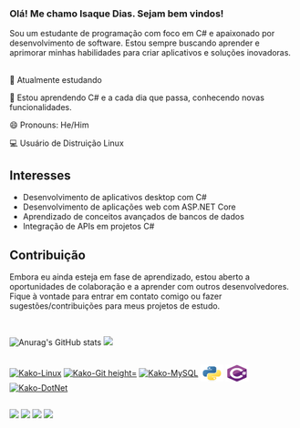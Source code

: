 ### Olá! Me chamo Isaque Dias. Sejam bem vindos!

<div>Sou um estudante de programação com foco em C# e apaixonado por desenvolvimento de software. Estou sempre buscando aprender e aprimorar minhas habilidades para criar aplicativos e soluções inovadoras.</div>

<div>

 <p><br>💼 Atualmente estudando</p>
 <p>📙 Estou aprendendo C# e a cada dia que passa, conhecendo novas funcionalidades.</p>
 <p>😄 Pronouns: He/Him</p>
 <p>💻 Usuário de Distruição Linux</p>

 </div>
 
 ## Interesses
 
 <div>
 
- Desenvolvimento de aplicativos desktop com C#
- Desenvolvimento de aplicações web com ASP.NET Core
- Aprendizado de conceitos avançados de bancos de dados
- Integração de APIs em projetos C#
 
 </div>
 
 ## Contribuição
 
<div>
 <p>Embora eu ainda esteja em fase de aprendizado, estou aberto a oportunidades de colaboração e a aprender com outros desenvolvedores. Fique à vontade para entrar em contato comigo ou fazer sugestões/contribuições para meus projetos de estudo.</p>
</div>

<br>

![Anurag's GitHub stats](https://github-readme-stats.vercel.app/api?username=Kako-ID&show_icons=true&theme=dracula)
<img height="140em" src="https://github-readme-stats.vercel.app/api/top-langs/?username=Kako-ID&layout=compact&langs_count=7&theme=apprentice"/>
</div>

<div style="display: inline_block"><br>
  <a href="https://linuxmint.com.br/"><img align="center" alt="Kako-Linux" height="30" width="40" src="https://cdn.jsdelivr.net/gh/devicons/devicon/icons/linux/linux-original.svg"/></a>
  <a href="https://git-scm.com/"><img align="center" alt="Kako-Git height="30" width="40" src="https://cdn.jsdelivr.net/gh/devicons/devicon/icons/git/git-original.svg" /></a>
  <a href="https://www.mysql.com/"><img align="center" alt="Kako-MySQL" height="30" width="40" src="https://cdn.jsdelivr.net/gh/devicons/devicon/icons/mysql/mysql-original-wordmark.svg" /></a>     
  <a href="https://www.python.org/"><img align="center" alt="Kako-Python" height="30" width="40" src="https://raw.githubusercontent.com/devicons/devicon/master/icons/python/python-original.svg"></a>
  <a href="https://learn.microsoft.com/pt-br/dotnet/csharp/"><img align="center" alt="Kako-Csharp" height="30" width="40" src="https://raw.githubusercontent.com/devicons/devicon/master/icons/csharp/csharp-original.svg"></a>
  <a href="https://dotnet.microsoft.com/pt-br/"><img align="center" alt="Kako-DotNet" height="30" width="40" src="https://cdn.jsdelivr.net/gh/devicons/devicon/icons/dotnetcore/dotnetcore-original.svg" /></a>
</div>

##

<div> 
  <a href="https://www.instagram.com/isaque_dev/" target="_blank"><img src="https://img.shields.io/badge/-Instagram-%23E4405F?style=for-the-badge&logo=instagram&logoColor=white" target="_blank"></a>
  <a href = "mailto:isaquedias0701@gmail.com"><img src="https://img.shields.io/badge/-Gmail-%23333?style=for-the-badge&logo=gmail&logoColor=white" target="_blank"></a>
  <a href="https://br.linkedin.com/in/isaque-dias-santos-435a3714a" target="_blank"><img src="https://img.shields.io/badge/-LinkedIn-%230077B5?style=for-the-badge&logo=linkedin&logoColor=white" target="_blank"></a> 
   <a href="mailto:isaquedias0701@protonmail.com" target="_blank"><img src="https://img.shields.io/badge/ProtonMail-8B89CC?style=for-the-badge&logo=protonmail&logoColor=white" target="_blank"></a>    
</div>
